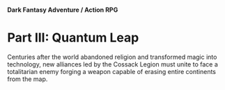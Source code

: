 #### Dark Fantasy Adventure / Action RPG

# Part III: Quantum Leap

Centuries after the world abandoned religion and transformed magic into technology, new alliances led by the Cossack Legion must unite to face a totalitarian enemy forging a weapon capable of erasing entire continents from the map.